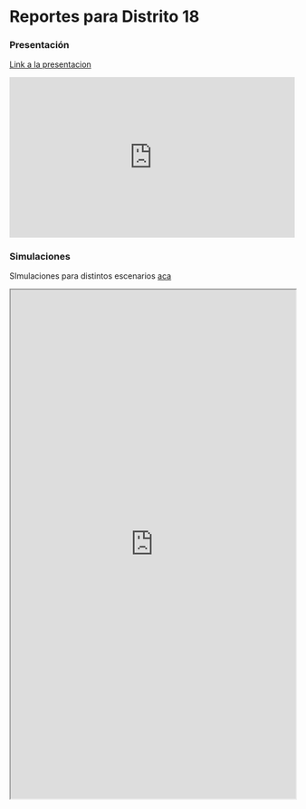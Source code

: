 # Reportes para Distrito 18

### Presentación

[Link a la presentacion](reportes/d18_general.html)

<style>
.resp-container {
    position: relative;
    overflow: hidden;
    padding-top: 56.25%;
}

.testiframe {
    position: absolute;
    top: 0;
    left: 0;
    width: 100%;
    height: 100%;
    border: 0;
}
</style>

<div class="resp-container">
    <iframe class="testiframe" src="https://maibennett.github.io/d18/reportes/d18_general.html">
      Oops! Your browser doesn't suppor this.
    </iframe>
</div>

### Simulaciones

SImulaciones para distintos escenarios [aca](https://maibennett.shinyapps.io/distrito18/)

<iframe src="https://maibennett.shinyapps.io/distrito18/" width="100%" height="900px"></iframe>
